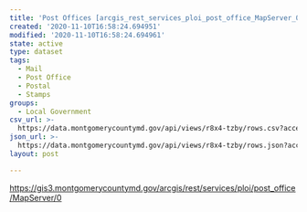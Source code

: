 ```yaml
---
title: 'Post Offices [arcgis_rest_services_ploi_post_office_MapServer_0]'
created: '2020-11-10T16:58:24.694951'
modified: '2020-11-10T16:58:24.694961'
state: active
type: dataset
tags:
  - Mail
  - Post Office
  - Postal
  - Stamps
groups:
  - Local Government
csv_url: >-
  https://data.montgomerycountymd.gov/api/views/r8x4-tzby/rows.csv?accessType=DOWNLOAD
json_url: >-
  https://data.montgomerycountymd.gov/api/views/r8x4-tzby/rows.json?accessType=DOWNLOAD
layout: post

---
```

https://gis3.montgomerycountymd.gov/arcgis/rest/services/ploi/post_office/MapServer/0
